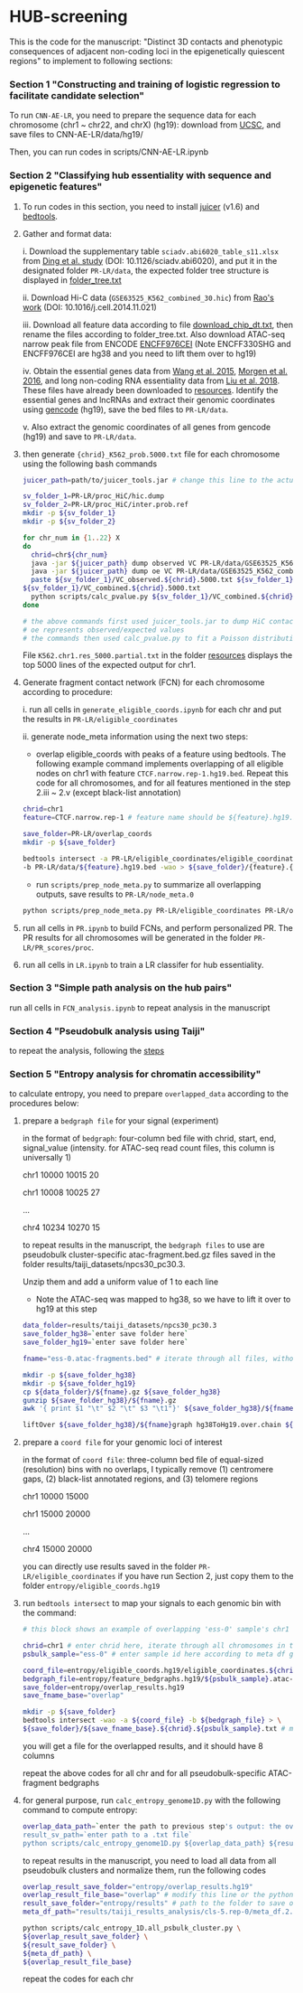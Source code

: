 # HUB-screening

This is the code for the manuscript: "Distinct 3D contacts and phenotypic consequences of adjacent non-coding loci in the epigenetically quiescent regions" to implement to following sections:

### Section 1 "Constructing and training of logistic regression to facilitate candidate selection"

To run `CNN-AE-LR`, you need to prepare the sequence data for each chromosome (chr1 ~ chr22, and chrX) (hg19): download from [UCSC](https://hgdownload.soe.ucsc.edu/goldenPath/hg19/chromosomes/), and save files to CNN-AE-LR/data/hg19/

Then, you can run codes in scripts/CNN-AE-LR.ipynb


### Section 2 "Classifying hub essentiality with sequence and epigenetic features"

1. To run codes in this section, you need to install [juicer](https://github.com/aidenlab/juicer) (v1.6) and [bedtools](https://bedtools.readthedocs.io/en/latest/index.html).

2. Gather and format data:
   
	i. Download the supplementary table `sciadv.abi6020_table_s11.xlsx` from [Ding et al. study](https://www.science.org/doi/10.1126/sciadv.abi6020) (DOI: 10.1126/sciadv.abi6020), and put it in the designated folder `PR-LR/data`, the expected folder tree structure is displayed in [folder_tree.txt](https://github.com/yyaoisgood2021/HUB-screening/blob/main/folder_tree.txt)
	
 	ii. Download Hi-C data (`GSE63525_K562_combined_30.hic`) from [Rao's work](https://www.cell.com/fulltext/S0092-8674(14)01497-4) (DOI: 10.1016/j.cell.2014.11.021)

	iii. Download all feature data according to file [download_chip_dt.txt](https://github.com/yyaoisgood2021/HUB-screening/blob/main/resources/download_chip_dt.txt), then rename the files according to folder_tree.txt. Also download ATAC-seq narrow peak file from ENCODE [ENCFF976CEI](https://www.encodeproject.org/files/ENCFF976CEI/) (Note ENCFF330SHG and ENCFF976CEI are hg38 and you need to lift them over to hg19)

	iv. Obtain the essential genes data from [Wang et al. 2015](https://www.science.org/doi/10.1126/science.aac7041), [Morgen et al. 2016](https://www.nature.com/articles/nbt.3567), and long non-coding RNA essentiality data from [Liu et al. 2018](https://www.nature.com/articles/nbt.4283). These files have already been downloaded to [resources](https://github.com/yyaoisgood2021/HUB-screening/tree/main/resources). Identify the essential genes and lncRNAs and extract their genomic coordinates using [gencode](https://www.gencodegenes.org/human/release_19.html) (hg19), save the bed files to `PR-LR/data`.

	v. Also extract the genomic coordinates of all genes from gencode (hg19) and save to `PR-LR/data`.

3. then generate `{chrid}_K562_prob.5000.txt` file for each chromosome using the following bash commands

   ```bash
   juicer_path=path/to/juicer_tools.jar # change this line to the actual path to juicer_tools.jar

   sv_folder_1=PR-LR/proc_HiC/hic.dump
   sv_folder_2=PR-LR/proc_HiC/inter.prob.ref
   mkdir -p ${sv_folder_1}
   mkdir -p ${sv_folder_2}

   for chr_num in {1..22} X
   do
     chrid=chr${chr_num}
     java -jar ${juicer_path} dump observed VC PR-LR/data/GSE63525_K562_combined_30.hic ${chrid} ${chrid} BP 5000 ${sv_folder_1}/VC_observed.${chrid}.5000.txt
     java -jar ${juicer_path} dump oe VC PR-LR/data/GSE63525_K562_combined_30.hic ${chrid} ${chrid} BP 5000 ${sv_folder_1}/VC_oe.${chrid}.5000.txt
     paste ${sv_folder_1}/VC_observed.${chrid}.5000.txt ${sv_folder_1}/VC_oe.${chrid}.5000.txt | awk '{print $1 "\t" $2 "\t" $3 "\t" $6 "\t" $3 / $6}' > 
   ${sv_folder_1}/VC_combined.${chrid}.5000.txt
     python scripts/calc_pvalue.py ${sv_folder_1}/VC_combined.${chrid}.5000.txt ${sv_folder_2}/${chrid}_K562_prob.5000.txt
   done

   # the above commands first used juicer_tools.jar to dump HiC contact map to {sv_folder_1}, using VC normalization, on a resolution of 5000, on each {chrid}
   # oe represents observed/expected values
   # the commands then used calc_pvalue.py to fit a Poisson distribution to derive a p-value for each interaction on each {chrid}
   ```
   File `K562.chr1.res_5000.partial.txt` in the folder [resources](https://github.com/yyaoisgood2021/HUB-screening/tree/main/resources) displays the top 5000 lines of the expected output for chr1.

4. Generate fragment contact network (FCN) for each chromosome according to procedure:

	i. run all cells in `generate_eligible_coords.ipynb` for each chr and put the results in `PR-LR/eligible_coordinates`

 	ii. generate node_meta information using the next two steps:

 	* overlap eligible_coords with peaks of a feature using bedtools. The following example command implements overlapping of all eligible nodes on chr1 with feature `CTCF.narrow.rep-1.hg19.bed`. Repeat this code for all chromosomes, and for all features mentioned in the step 2.iii ~ 2.v (except black-list annotation)

	```bash
	chrid=chr1
	feature=CTCF.narrow.rep-1 # feature name should be ${feature}.hg19.bed
	
	save_folder=PR-LR/overlap_coords
	mkdir -p ${save_folder}
	
	bedtools intersect -a PR-LR/eligible_coordinates/eligible_coordinates.${chrid}.hg19.bed \
	-b PR-LR/data/${feature}.hg19.bed -wao > ${save_folder}/{feature}.{chrid}.bed
	```

	* run `scripts/prep_node_meta.py` to summarize all overlapping outputs, save results to `PR-LR/node_meta.0`
	```bash
 	python scripts/prep_node_meta.py PR-LR/eligible_coordinates PR-LR/overlap_coords PR-LR/node_meta.0
 	```
 
5. run all cells in `PR.ipynb` to build FCNs, and perform personalized PR. The PR results for all chromosomes will be generated in the folder `PR-LR/PR_scores/proc`. 

6. run all cells in `LR.ipynb` to train a LR classifer for hub essentiality. 

### Section 3 "Simple path analysis on the hub pairs"

run all cells in `FCN_analysis.ipynb` to repeat analysis in the manuscript

### Section 4 "Pseudobulk analysis using Taiji"

to repeat the analysis, following the [steps](https://github.com/yyaoisgood2021/HUB-screening/blob/main/scripts/taiji)


### Section 5 "Entropy analysis for chromatin accessibility"

to calculate entropy, you need to prepare `overlapped_data` according to the procedures below: 

1. prepare a `bedgraph file` for your signal (experiment)

   in the format of `bedgraph`: four-column bed file with chrid, start, end, signal_value (intensity. for ATAC-seq read count files, this column is universally 1)
    
   chr1 10000 10015 20
   
   chr1 10008 10025 27

   ...

   chr4 10234 10270 15

   to repeat results in the manuscript, the `bedgraph files` to use are pseudobulk cluster-specific atac-fragment.bed.gz files saved in the folder results/taiji_datasets/npcs30_pc30.3.

   Unzip them and add a uniform value of 1 to each line

   * Note the ATAC-seq was mapped to hg38, so we have to lift it over to hg19 at this step

   ```bash
   data_folder=results/taiji_datasets/npcs30_pc30.3
   save_folder_hg38=`enter save folder here`
   save_folder_hg19=`enter save folder here`
   
   fname="ess-0.atac-fragments.bed" # iterate through all files, without gz suffix

   mkdir -p ${save_folder_hg38}
   mkdir -p ${save_folder_hg19}
   cp ${data_folder}/${fname}.gz ${save_folder_hg38}
   gunzip ${save_folder_hg38}/${fname}.gz
   awk '{ print $1 "\t" $2 "\t" $3 "\t1"}' ${save_folder_hg38}/${fname} > ${save_folder_hg38}/${fname}graph

   liftOver ${save_folder_hg38}/${fname}graph hg38ToHg19.over.chain ${save_folder_hg19}/${fname}graph $save_folder_hg19/${fname}.unMapped
   ```
   
2. prepare a `coord file` for your genomic loci of interest

   in the format of `coord file`: three-column bed file of equal-sized (resolution) bins with no overlaps, I typically remove (1) centromere gaps, (2) black-list annotated regions, and (3) telomere regions

   chr1 10000 15000 

   chr1 15000 20000 

   ...

   chr4 15000 20000

   you can directly use results saved in the folder `PR-LR/eligible_coordinates` if you have run Section 2, just copy them to the folder `entropy/eligible_coords.hg19`

3. run `bedtools intersect` to map your signals to each genomic bin with the command:
   ```bash
   # this block shows an example of overlapping 'ess-0' sample's chr1

   chrid=chr1 # enter chrid here, iterate through all chromosomes in the folder
   psbulk_sample="ess-0" # enter sample id here according to meta df generated in the Taiji part, iterate through all samples in the folder, skip WT
   
   coord_file=entropy/eligible_coords.hg19/eligible_coordinates.${chrid}.hg19.bed 
   bedgraph_file=entropy/feature_bedgraphs.hg19/${psbulk_sample}.atac-fragments.bedgraph 
   save_folder=entropy/overlap_results.hg19
   save_fname_base="overlap"

   mkdir -p ${save_folder}
   bedtools intersect -wao -a ${coord_file} -b ${bedgraph_file} > \
   ${save_folder}/${save_fname_base}.${chrid}.${psbulk_sample}.txt # make sure all coordinates are under the same assembly hg19
   ```

   you will get a file for the overlapped results, and it should have 8 columns

   repeat the above codes for all chr and for all pseudobulk-specific ATAC-fragment bedgraphs

4. for general purpose, run `calc_entropy_genome1D.py` with the following command to compute entropy:
   ```bash
   overlap_data_path=`enter the path to previous step's output: the overlapping results`
   result_sv_path=`enter path to a .txt file`
   python scripts/calc_entropy_genome1D.py ${overlap_data_path} ${result_sv_path}
   ```

   to repeat results in the manuscript, you need to load all data from all pseudobulk clusters and normalize them, run the following codes

   ```bash
   overlap_result_save_folder="entropy/overlap_results.hg19"
   overlap_result_file_base="overlap" # modify this line or the python code accordingly
   result_save_folder="entropy/results" # path to the folder to save output of this code
   meta_df_path="results/taiji_results_analysis/cls-5.rep-0/meta_df.2.txt" # modify this line according to your Taiji results

   python scripts/calc_entropy_1D.all_psbulk_cluster.py \
   ${overlap_result_save_folder} \
   ${result_save_folder} \
   ${meta_df_path} \
   ${overlap_result_file_base}
   ```
   repeat the codes for each chr
   





